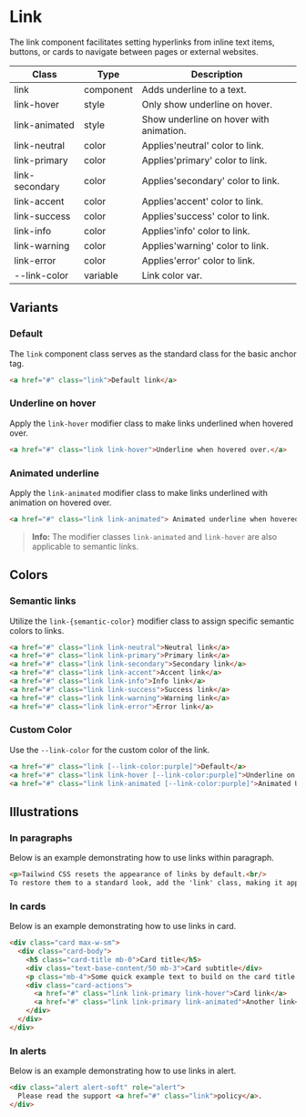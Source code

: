 # Link

The link component facilitates setting hyperlinks from inline text items, buttons, or cards to navigate between pages or external websites.

<!-- Class table -->

| Class | Type | Description |
| --- | --- | --- |
| link | component | Adds underline to a text. |
| link-hover | style | Only show underline on hover. |
| link-animated | style | Show underline on hover with animation. |
| link-neutral | color | Applies'neutral' color to link. |
| link-primary | color | Applies'primary' color to link. |
| link-secondary | color | Applies'secondary' color to link. |
| link-accent | color | Applies'accent' color to link. |
| link-success | color | Applies'success' color to link. |
| link-info | color | Applies'info' color to link. |
| link-warning | color | Applies'warning' color to link. |
| link-error | color | Applies'error' color to link. |
| --link-color | variable | Link color var. |


<!-------------------- Variants -------------------->

## Variants

<!-- Default -->

### Default

The `link` component class serves as the standard class for the basic anchor tag.

```html
<a href="#" class="link">Default link</a>
```

<!-- Underline on hover -->

### Underline on hover

Apply the `link-hover` modifier class to make links underlined when hovered over.

```html
<a href="#" class="link link-hover">Underline when hovered over.</a>
```

<!-- Animated underline -->

### Animated underline

Apply the `link-animated` modifier class to make links underlined with animation on hovered over.

```html
<a href="#" class="link link-animated"> Animated underline when hovered over.</a>
```

> **Info:** The modifier classes `link-animated` and `link-hover` are also applicable to semantic links.

<!-------------------- Colors -------------------->

## Colors

<!-- Semantic links -->

### Semantic links

Utilize the `link-{semantic-color}` modifier class to assign specific semantic colors to links.

```html
<a href="#" class="link link-neutral">Neutral link</a>
<a href="#" class="link link-primary">Primary link</a>
<a href="#" class="link link-secondary">Secondary link</a>
<a href="#" class="link link-accent">Accent link</a>
<a href="#" class="link link-info">Info link</a>
<a href="#" class="link link-success">Success link</a>
<a href="#" class="link link-warning">Warning link</a>
<a href="#" class="link link-error">Error link</a>
```

<!-- Custom Color -->

### Custom Color

Use the `--link-color` for the custom color of the link.

```html
<a href="#" class="link [--link-color:purple]">Default</a>
<a href="#" class="link link-hover [--link-color:purple]">Underline on Hover</a>
<a href="#" class="link link-animated [--link-color:purple]">Animated Underline</a>
```

<!-------------------- Illustrations -------------------->

## Illustrations

<!-- In paragraphs -->

### In paragraphs

Below is an example demonstrating how to use links within paragraph.

```html
<p>Tailwind CSS resets the appearance of links by default.<br/>
To restore them to a standard look, add the 'link' class, making it appear as a <a href="#" class="link">normal link</a> once more.</p>
```

<!-- In cards -->

### In cards

Below is an example demonstrating how to use links in card.

```html
<div class="card max-w-sm">
  <div class="card-body">
    <h5 class="card-title mb-0">Card title</h5>
    <div class="text-base-content/50 mb-3">Card subtitle</div>
    <p class="mb-4">Some quick example text to build on the card title and make up the bulk of the card's content.</p>
    <div class="card-actions">
      <a href="#" class="link link-primary link-hover">Card link</a>
      <a href="#" class="link link-primary link-animated">Another link</a>
    </div>
  </div>
</div>
```

<!-- In alerts -->

### In alerts

Below is an example demonstrating how to use links in alert.

```html
<div class="alert alert-soft" role="alert">
  Please read the support <a href="#" class="link">policy</a>.
</div>
```
